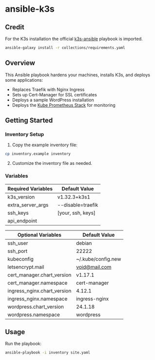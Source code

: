 # ansible-k3s

## Credit
For the K3s installation the official [k3s-ansible](https://github.com/k3s-io/k3s-ansible) playbook is imported.

```bash
ansible-galaxy install -r collections/requirements.yaml
```

## Overview
This Ansible playbook hardens your machines, installs K3s, and deploys some applications:
- Replaces Traefik with Nginx Ingress
- Sets up Cert-Manager for SSL certificates
- Deploys a sample WordPress installation
- Deploys the [Kube Prometheus Stack](https://github.com/prometheus-community/helm-charts/tree/main/charts/kube-prometheus-stack) for monitoring

## Getting Started

### Inventory Setup
1. Copy the example inventory file:
```bash
cp inventory.example inventory
```
2. Customize the inventory file as needed.

### Variables

| **Required Variables**            | **Default Value**       |
|-----------------------------------|-------------------------|
| k3s_version                       | v1.32.3+k3s1            |
| extra_server_args                 | --disable=traefik       |
| ssh_keys                          | [your, ssh, keys]       |
| api_endpoint                      | <Main Control-Plane IP> |

| **Optional Variables**            | **Default Value**      |
|-----------------------------------|------------------------|
| ssh_user                          | debian                 |
| ssh_port                          | 22222                  |
| kubeconfig                        | ~/.kube/config.new     |
| letsencrypt.mail                  | void@mail.com          |
| cert_manager.chart_version        | v1.17.1                |
| cert_manager.namespace            | cert-manager           |
| ingress_nginx.chart_version       | 4.12.1                 |
| ingress_nginx.namespace           | ingress-nginx          |
| wordpress.chart_version           | 24.1.18                |
| wordpress.namespace               | wordpress              |

## Usage
Run the playbook:
```bash
ansible-playbook -i inventory site.yaml
```
